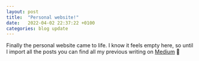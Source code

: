 ```yaml
---
layout: post
title:  "Personal website!"
date:   2022-04-02 22:37:22 +0100
categories: blog update
---
```

Finally the personal website came to life. I know it feels empty here, so until I import all the posts you can find all my previous writing on [Medium][medium] 🤙

[medium]: https://mrgrodo.medium.com
